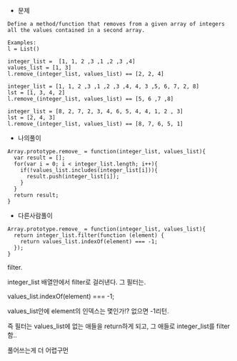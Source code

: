 - 문제

```
Define a method/function that removes from a given array of integers all the values contained in a second array.

Examples:
l = List()

integer_list =  [1, 1, 2 ,3 ,1 ,2 ,3 ,4]
values_list = [1, 3]
l.remove_(integer_list, values_list) == [2, 2, 4]

integer_list = [1, 1, 2 ,3 ,1 ,2 ,3 ,4, 4, 3 ,5, 6, 7, 2, 8]
lst = [1, 3, 4, 2]
l.remove_(integer_list, values_list) == [5, 6 ,7 ,8]

integer_list = [8, 2, 7, 2, 3, 4, 6, 5, 4, 4, 1, 2 , 3]
lst = [2, 4, 3]
l.remove_(integer_list, values_list) == [8, 7, 6, 5, 1]
```



- 나의풀이

```
Array.prototype.remove_ = function(integer_list, values_list){
  var result = [];
  for(var i = 0; i < integer_list.length; i++){
    if(!values_list.includes(integer_list[i])){
      result.push(integer_list[i]);
    }
  }
  return result;
}
```



- 다른사람풀이

```
Array.prototype.remove_ = function(integer_list, values_list){
  return integer_list.filter(function (element) {
    return values_list.indexOf(element) === -1;
  });
}
```

filter.

integer_list 배열안에서 filter로 걸러낸다. 그 필터는.

values_list.indexOf(element) === -1;

values_list안에 element의 인덱스는 몇인가!? 없으면 -1리턴.

즉 필터는 values_list에 없는 애들을 return하게 되고, 그 애들로 integer_list를 filter함..

풀어쓰는게 더 어렵구먼